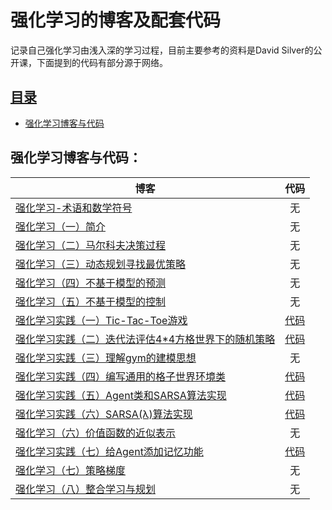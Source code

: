 # 强化学习的博客及配套代码
记录自己强化学习由浅入深的学习过程，目前主要参考的资料是David Silver的公开课，下面提到的代码有部分源于网络。

## [目录](#目录)
- [强化学习博客与代码](#强化学习博客与代码)

## 强化学习博客与代码：
|**博客**                                                                                       | **代码**       | 
| --------------------------------------------------------------------------------------------- |:-------------:| 
| [强化学习-术语和数学符号](https://blog.csdn.net/u011254180/article/details/84031546)            | 无 | 
| [强化学习（一）简介](https://blog.csdn.net/u011254180/article/details/83349455)            | 无      |   
| [强化学习（二）马尔科夫决策过程](https://blog.csdn.net/u011254180/article/details/83387344)       | 无      |    
| [强化学习（三）动态规划寻找最优策略](https://blog.csdn.net/u011254180/article/details/83573220)       | 无      |
| [强化学习（四）不基于模型的预测](https://blog.csdn.net/u011254180/article/details/83994391)       | 无      |
| [强化学习（五）不基于模型的控制](https://blog.csdn.net/u011254180/article/details/84253095)       | 无      |
| [强化学习实践（一）Tic-Tac-Toe游戏](https://blog.csdn.net/u011254180/article/details/86479795)       | [代码](/01-blog_code/Tic-Tac-Toe/example.py)      |
| [强化学习实践（二）迭代法评估4\*4方格世界下的随机策略](https://blog.csdn.net/u011254180/article/details/88133551)    | [代码](/01-blog_code/Gridworld/gridworld.py)      |
| [强化学习实践（三）理解gym的建模思想](https://blog.csdn.net/u011254180/article/details/88211536)       | 无  |  
| [强化学习实践（四）编写通用的格子世界环境类](https://blog.csdn.net/u011254180/article/details/88220484)       | [代码](/01-blog_code/Gridworld2/gridworld2.py)  | 
| [强化学习实践（五）Agent类和SARSA算法实现](https://blog.csdn.net/u011254180/article/details/88430601)       | [代码](/01-blog_code/sarsa/sarsa.py)  |
| [强化学习实践（六）SARSA(λ)算法实现](https://blog.csdn.net/u011254180/article/details/88673519)       | [代码](/01-blog_code/sarsa/sarsa(lambda).py)  |
| [强化学习（六）价值函数的近似表示](https://blog.csdn.net/u011254180/article/details/89238765)       | 无      |
| [强化学习实践（七）给Agent添加记忆功能](https://blog.csdn.net/u011254180/article/details/89326920)       | [代码](/01-blog_code/core/core.py)  |
| [强化学习（七）策略梯度](https://blog.csdn.net/u011254180/article/details/89431822)       | 无      |
| [强化学习（八）整合学习与规划](https://blog.csdn.net/u011254180/article/details/89556617)       | 无      |
